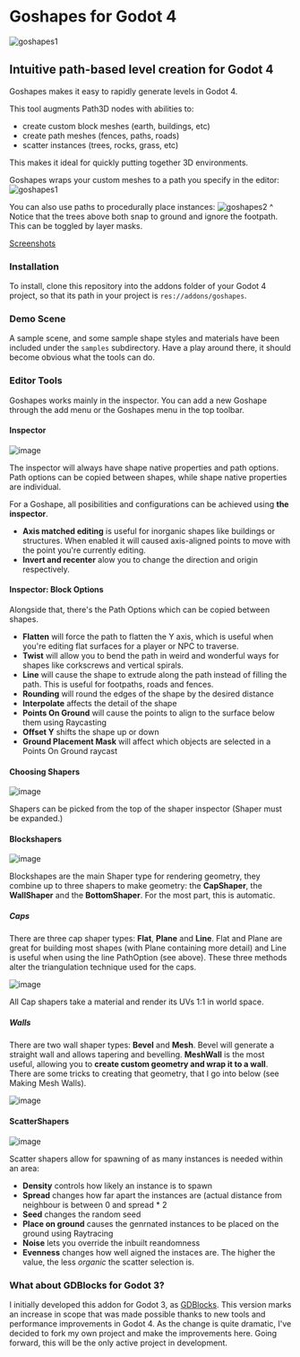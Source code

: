 # Goshapes for Godot 4
![goshapes1](https://raw.githubusercontent.com/daleblackwood/goshapes/main/addons/goshapes/logo.png)

## Intuitive path-based level creation for Godot 4

Goshapes makes it easy to rapidly generate levels in Godot 4.

This tool augments Path3D nodes with abilities to:
- create custom block meshes (earth, buildings, etc)
- create path meshes (fences, paths, roads)
- scatter instances (trees, rocks, grass, etc)

This makes it ideal for quickly putting together 3D environments.

Goshapes wraps your custom meshes to a path you specify in the editor:
![goshapes1](https://user-images.githubusercontent.com/386025/174088620-768776d1-d5d4-4103-a8cd-0bb0286f670f.gif)

You can also use paths to procedurally place instances:
![goshapes2](https://user-images.githubusercontent.com/386025/174088773-30d98cad-5912-402b-a485-0c824f798408.gif)
^ Notice that the trees above both snap to ground and ignore the footpath. This can be toggled by layer masks.

[Screenshots](https://imgur.com/a/R0b3cXD)

### Installation
To install, clone this repository into the addons folder of your Godot 4 project, so that its path in your project is `res://addons/goshapes`.

### Demo Scene
A sample scene, and some sample shape styles and materials have been included under the `samples` subdirectory. Have a play around there, it should become obvious what the tools can do.

### Editor Tools
Goshapes works mainly in the inspector. You can add a new Goshape through the add menu or the Goshapes menu in the top toolbar.

#### Inspector
![image](https://user-images.githubusercontent.com/386025/174332654-e77556d3-c884-4353-83f6-8269afde5c8a.png)

The inspector will always have shape native properties and path options. Path options can be copied between shapes, while shape native properties are individual.

For a Goshape, all posibilities and configurations can be achieved using **the inspector**.
 - **Axis matched editing** is useful for inorganic shapes like buildings or structures. When enabled it will caused axis-aligned points to move with the point you're currently editing.
 - **Invert and recenter** alow you to change the direction and origin respectively.

#### Inspector: Block Options
Alongside that, there's the Path Options which can be copied between shapes.
 - **Flatten** will force the path to flatten the Y axis, which is useful when you're editing flat surfaces for a player or NPC to traverse.
 - **Twist** will allow you to bend the path in weird and wonderful ways for shapes like corkscrews and vertical spirals.
 - **Line** will cause the shape to extrude along the path instead of filling the path. This is useful for footpaths, roads and fences.
 - **Rounding** will round the edges of the shape by the desired distance
 - **Interpolate** affects the detail of the shape
 - **Points On Ground** will cause the points to align to the surface below them using Raycasting
 - **Offset Y** shifts the shape up or down
 - **Ground Placement Mask** will affect which objects are selected in a Points On Ground raycast

#### Choosing Shapers
![image](https://user-images.githubusercontent.com/386025/174336140-0f291c1e-d41a-4062-a36d-d88fd0dacc62.png)

Shapers can be picked from the top of the shaper inspector (Shaper must be expanded.)

#### Blockshapers
![image](https://user-images.githubusercontent.com/386025/174334424-8b0242c7-8508-4429-8924-a81d4a2ad140.png)

Blockshapes are the main Shaper type for rendering geometry, they combine up to three shapers to make geometry: the **CapShaper**, the **WallShaper** and the **BottomShaper**. For the most part, this is automatic.

##### Caps
There are three cap shaper types: **Flat**, **Plane** and **Line**. Flat and Plane are great for building most shapes (with Plane containing more detail) and Line is useful when using the line PathOption (see above). These three methods alter the triangulation technique used for the caps.

![image](https://user-images.githubusercontent.com/386025/174335390-e10761f4-2ae9-4006-a33f-e115f9df2794.png)

All Cap shapers take a material and render its UVs 1:1 in world space.

##### Walls
There are two wall shaper types: **Bevel** and **Mesh**. Bevel will generate a straight wall and allows tapering and bevelling. **MeshWall** is the most useful, allowing you to **create custom geometry and wrap it to a wall**. There are some tricks to creating that geometry, that I go into below (see Making Mesh Walls).

![image](https://user-images.githubusercontent.com/386025/174335860-a66f9344-9209-487b-b2b1-fdd604b1de5c.png)

#### ScatterShapers
![image](https://user-images.githubusercontent.com/386025/174336335-7daa2bd6-2e64-4426-88f6-4da5b4f35cee.png)

Scatter shapers allow for spawning of as many instances is needed within an area:
 - **Density** controls how likely an instance is to spawn
 - **Spread** changes how far apart the instances are (actual distance from neighbour is between 0 and spread * 2
 - **Seed** changes the random seed
 - **Place on ground** causes the genrnated instances to be placed on the ground using Raytracing
 - **Noise** lets you override the inbuilt reandomness
 - **Evenness** changes how well aigned the instaces are. The higher the value, the less *organic* the scatter selection is.


### What about GDBlocks for Godot 3?
I initially developed this addon for Godot 3, as [GDBlocks](https://github.com/daleblackwood/gdblocks). This version marks an increase in scope that was made possible thanks to new tools and performance improvements in Godot 4. As the change is quite dramatic, I've decided to fork my own project and make the improvements here. Going forward, this will be the only active project in development.
